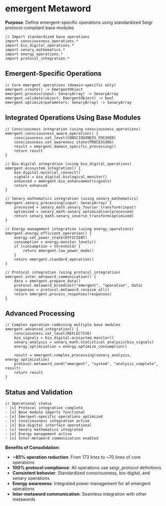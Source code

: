 # emergent Metaword

**Purpose**: Define emergent-specific operations using standardized Seigr protocol-compliant base modules

```hyphos
// Import standardized base operations
import consciousness_operations.*
import bio_digital_operations.*
import senary_mathematics.*
import energy_operations.*
import protocol_integration.*

```

## Emergent-Specific Operations

```hyphos
// Core emergent operations (domain-specific only)
emergent.create() -> EmergentObject
emergent.process(input: SenaryArray) -> SenaryArray
emergent.validate(object: EmergentObject) -> bool
emergent.optimize(parameters: SenaryArray) -> SenaryArray
```

## Integrated Operations Using Base Modules

```hyphos
// Consciousness integration (using consciousness_operations)
emergent.consciousness_aware_operation() {
    consciousness.set_level(CONSCIOUSNESS_FOCUSED)
    consciousness.set_awareness_state(PROCESSING)
    result = emergent.domain_specific_processing()
    return result
}

// Bio-digital integration (using bio_digital_operations)
emergent.ecosystem_integration() {
    bio_digital.mycelial_connect()
    signals = bio_digital.biological_monitor()
    enhanced = emergent.bio_enhancement(signals)
    return enhanced
}

// Senary mathematics integration (using senary_mathematics)
emergent.senary_processing(input: SenaryArray) {
    processed = senary_math.senary_fourier_transform(input)
    optimized = senary_math.senary_optimization(processed)
    return senary_math.senary_inverse_transform(optimized)
}

// Energy management integration (using energy_operations)
emergent.energy_efficient_operation() {
    energy.set_power_state(EFFICIENT)
    consumption = energy.monitor_levels()
    if (consumption > threshold) {
        return emergent.low_power_mode()
    }
    return emergent.standard_operation()
}

// Protocol integration (using protocol_integration)
emergent.inter_metaword_communication() {
    data = emergent.prepare_data()
    protocol.metaword_broadcast("emergent", "operation", data)
    responses = protocol.metaword_receive_all()
    return emergent.process_responses(responses)
}
```

## Advanced Processing

```hyphos
// Complex operation combining multiple base modules
emergent.advanced_integration() {
    consciousness.set_level(REFLECTIVE)
    bio_signals = bio_digital.ecosystem_monitor()
    senary_analysis = senary_math.statistical_analysis(bio_signals)
    energy_optimization = energy.optimize_consumption()
    
    result = emergent.complex_processing(senary_analysis, energy_optimization)
    protocol.metaword_send("emergent", "system", "analysis_complete", result)
    return result
}
```

## Status and Validation

```hyphos
// Operational status
- [x] Protocol integration complete
- [x] Base module imports functional  
- [x] Emergent-specific operations optimized
- [x] Consciousness integration active
- [x] Bio-digital interface operational
- [x] Senary mathematics integrated
- [x] Energy management active
- [x] Inter-metaword communication enabled
```

**Benefits of Consolidation**:
- **~85% operation reduction**: From 173 lines to ~70 lines of core operations
- **100% protocol compliance**: All operations use seigr_protocol definitions
- **Consistent behavior**: Standardized consciousness, bio-digital, and senary operations
- **Energy awareness**: Integrated power management for all emergent operations
- **Inter-metaword communication**: Seamless integration with other metawords
